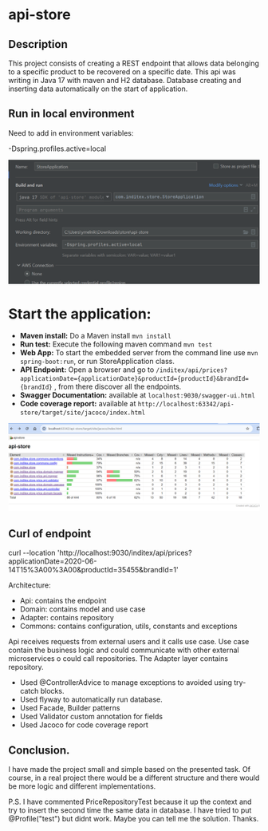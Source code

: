 # api-store

## Description

This project consists of creating a REST endpoint that allows
data belonging to a specific product to be recovered on a specific date.
This api was writing in Java 17 with maven and H2 database. Database
creating and inserting data automatically on the start of application.

## Run in local environment

Need to add in environment variables:

-Dspring.profiles.active=local

![img.png](img.png)

# Start the application:

- **Maven install:** Do a Maven install `mvn install`
- **Run test:** Execute the following maven
  command `mvn test`
- **Web App:** To start the embedded server from the command line use `mvn spring-boot:run`, or run
  StoreApplication class.
- **API Endpoint:** Open a browser and go
  to `/inditex/api/prices?applicationDate={applicationDate}&productId={productId}&brandId={brandId}`
  , from there discover all the
  endpoints.
- **Swagger Documentation:** available at  `localhost:9030/swagger-ui.html`
- **Code coverage report:** available
  at  `http://localhost:63342/api-store/target/site/jacoco/index.html`

![img_1.png](img_1.png)

## Curl of endpoint

curl
--location 'http://localhost:9030/inditex/api/prices?applicationDate=2020-06-14T15%3A00%3A00&productId=35455&brandId=1'

Architecture:

- Api: contains the endpoint
- Domain: contains model and use case
- Adapter: contains repository
- Commons: contains configuration, utils, constants and exceptions

Api receives requests from external users and it calls use case. Use case
contain the business logic and could communicate with other external microservices o could call
repositories. The Adapter layer contains repository.

- Used @ControllerAdvice to manage exceptions to avoided using try-catch blocks.
- Used flyway to automatically run database.
- Used Facade, Builder patterns
- Used Validator custom annotation for fields
- Used Jacoco for code coverage report

## Conclusion.

I have made the project small and simple based on the presented task.
Of course, in a real project there would be a different structure and there would be more logic
and different implementations.

P.S. I have commented PriceRepositoryTest because it up the context and try to
insert the second time the same data in database. I have tried to put @Profile("test")
but didnt work. Maybe you can tell me the solution. Thanks.
